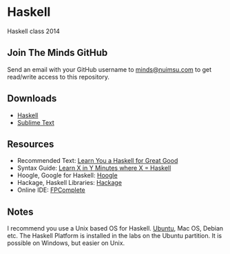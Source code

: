 Haskell
=======

Haskell class 2014

## Join The Minds GitHub
Send an email with your GitHub username to [minds@nuimsu.com](mailto:minds@nuimsu.com)
to get read/write access to this repository.

## Downloads
- [Haskell](https://www.haskell.org/platform/)
- [Sublime Text](http://www.sublimetext.com/3)

## Resources
- Recommended Text: [Learn You a Haskell for Great Good](http://learnyouahaskell.com)
- Syntax Guide: [Learn X in Y Minutes where X = Haskell](http://learnxinyminutes.com/docs/haskell/)
- Hoogle, Google for Haskell: [Hoogle](https://www.haskell.org/hoogle/)
- Hackage, Haskell Libraries: [Hackage](https://hackage.haskell.org)
- Online IDE: [FPComplete](https://www.fpcomplete.com)

## Notes
I recommend you use a Unix based OS for Haskell. [Ubuntu](http://www.ubuntu.com),
Mac OS, Debian etc.  The Haskell Platform is installed in the labs on the Ubuntu
partition.  It is possible on Windows, but easier on Unix.
